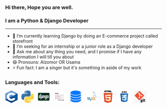### Hi there, Hope you are well.

### I am a Python & Django Developer

---

- 🌱 I’m currently learning Django by doing an E-commerce project called storefront
- 👯 I’m seeking for an internship or a junior role as a Django developer
- 💬 Ask me about any thing you need, and I promise if I have any information I will till you about
- 😄 Pronouns: Alzomor OR Usama
- ⚡ Fun fact: I am a singer but it's something in aside of my work


### Languages and Tools:
<div>
    <img src="c.png" alt="C language" width="40" height="40" >&nbsp;&nbsp;
    <img src="python.jpeg" alt="Python" width="40" height="40" >&nbsp;&nbsp;
    <img src="django.jpg" alt="Django" width="40" height="40" >&nbsp;&nbsp;
    <img src="DRF logo.png" alt="DRF" width="40" height="40" >&nbsp;&nbsp;
    <img src="database.png" alt="Database" width="40" height="40" >&nbsp;&nbsp;
    <img src="Mysql.png" alt="Mysql" width="40" height="40" >&nbsp;&nbsp;
    <img src="HTML.png" alt="HTML" width="40" height="40" >&nbsp;&nbsp;
    <img src="CSS.png" alt="CSS" width="40" height="40" >&nbsp;&nbsp;
    <img src="git.png" alt="Git" width="40" height="40" >&nbsp;&nbsp;
</div>


<!--
**usamaalzomor/usamaalzomor** is a ✨ _special_ ✨ repository because its `README.md` (this file) appears on your GitHub profile.

Here are some ideas to get you started:

- 🔭 I’m currently working on ...
- 🌱 I’m currently learning ...
- 👯 I’m looking to collaborate on ...
- 🤔 I’m looking for help with ...
- 💬 Ask me about ...
- 📫 How to reach me: ...
- 😄 Pronouns: ...
- ⚡ Fun fact: ...
-->
